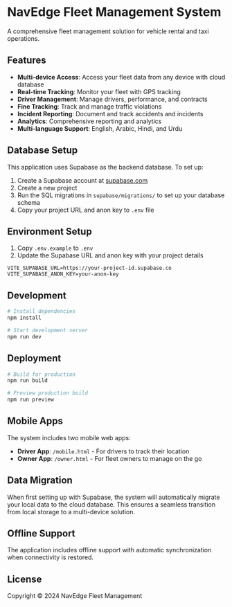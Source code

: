 # NavEdge Fleet Management System

A comprehensive fleet management solution for vehicle rental and taxi operations.

## Features

- **Multi-device Access**: Access your fleet data from any device with cloud database
- **Real-time Tracking**: Monitor your fleet with GPS tracking
- **Driver Management**: Manage drivers, performance, and contracts
- **Fine Tracking**: Track and manage traffic violations
- **Incident Reporting**: Document and track accidents and incidents
- **Analytics**: Comprehensive reporting and analytics
- **Multi-language Support**: English, Arabic, Hindi, and Urdu

## Database Setup

This application uses Supabase as the backend database. To set up:

1. Create a Supabase account at [supabase.com](https://supabase.com)
2. Create a new project
3. Run the SQL migrations in `supabase/migrations/` to set up your database schema
4. Copy your project URL and anon key to `.env` file

## Environment Setup

1. Copy `.env.example` to `.env`
2. Update the Supabase URL and anon key with your project details

```
VITE_SUPABASE_URL=https://your-project-id.supabase.co
VITE_SUPABASE_ANON_KEY=your-anon-key
```

## Development

```bash
# Install dependencies
npm install

# Start development server
npm run dev
```

## Deployment

```bash
# Build for production
npm run build

# Preview production build
npm run preview
```

## Mobile Apps

The system includes two mobile web apps:

- **Driver App**: `/mobile.html` - For drivers to track their location
- **Owner App**: `/owner.html` - For fleet owners to manage on the go

## Data Migration

When first setting up with Supabase, the system will automatically migrate your local data to the cloud database. This ensures a seamless transition from local storage to a multi-device solution.

## Offline Support

The application includes offline support with automatic synchronization when connectivity is restored.

## License

Copyright © 2024 NavEdge Fleet Management
